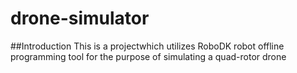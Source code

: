 # drone-simulator

##Introduction
This is a projectwhich utilizes RoboDK robot offline programming tool for the purpose of simulating a quad-rotor drone

